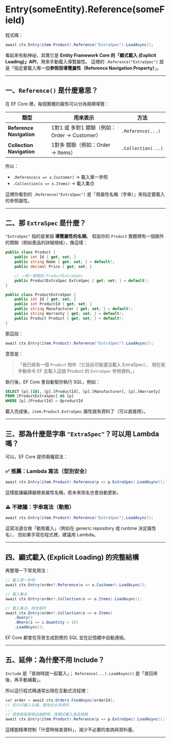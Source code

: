 # Entry(someEntity).Reference(someField)

程式碼：

```csharp
await ctx.Entry(item.Product).Reference("ExtraSpec").LoadAsync();
```

看起來有點神祕，其實它是 **Entity Framework Core 的「顯式載入 (Explicit Loading)」API**，用來手動載入導覽屬性。
這裡的 `.Reference("ExtraSpec")` 就是「指定要載入哪一個**參照型導覽屬性（Reference Navigation Property）**」。

---

## 一、`Reference()` 是什麼意思？

在 EF Core 裡，每個實體的屬性可以分為兩類導覽：

| 類型                      | 用來表示                                  | 方法               |
|---------------------------|-------------------------------------------|--------------------|
| **Reference Navigation**  | 1對1 或 多對1 關聯（例如：Order → Customer） | `.Reference(...)`  |
| **Collection Navigation** | 1對多 關聯（例如：Order → Items）            | `.Collection(...)` |

所以：

* `.Reference(x => x.Customer)` → 載入單一參照
* `.Collection(x => x.Items)` → 載入集合

這裡你看到的 `.Reference("ExtraSpec")` 是「用屬性名稱（字串）」來指定要載入的參照屬性。

---

## 二、那 `ExtraSpec` 是什麼？

`"ExtraSpec"` 指的是某個 **導覽屬性的名稱**。
假設你的 `Product` 實體裡有一個額外的關聯（例如產品的詳細規格），像這樣：

```csharp
public class Product {
    public int Id { get; set; }
    public string Name { get; set; } = default!;
    public decimal Price { get; set; }

    // 一對一關聯到 ProductExtraSpec
    public ProductExtraSpec ExtraSpec { get; set; } = default!;
}

public class ProductExtraSpec {
    public int Id { get; set; }
    public int ProductId { get; set; }
    public string Manufacturer { get; set; } = default!;
    public string Warranty { get; set; } = default!;
    public Product Product { get; set; } = default!;
}
```

那這段：

```csharp
await ctx.Entry(item.Product).Reference("ExtraSpec").LoadAsync();
```

意思是：

> 「我已經有一個 `Product` 物件（它目前可能還沒載入 ExtraSpec），
> 現在我手動命令 EF 去載入這個 Product 的 `ExtraSpec` 參照資料。」

執行後，EF Core 會自動幫你執行 SQL，例如：

```sql
SELECT [p].[Id], [p].[ProductId], [p].[Manufacturer], [p].[Warranty]
FROM [ProductExtraSpec] AS [p]
WHERE [p].[ProductId] = @productId
```

載入完成後，`item.Product.ExtraSpec` 屬性就有資料了（可以直接用）。

---

## 三、那為什麼是字串 `"ExtraSpec"`？可以用 Lambda 嗎？

可以。EF Core 提供兩種寫法：

### ✅ 推薦：Lambda 寫法（型別安全）

```csharp
await ctx.Entry(item.Product).Reference(p => p.ExtraSpec).LoadAsync();
```

這樣能讓編譯器檢查屬性名稱，若未來改名也會自動更新。

### ⚠️ 不建議：字串寫法（動態）

```csharp
await ctx.Entry(item.Product).Reference("ExtraSpec").LoadAsync();
```

這寫法適合做「動態載入」（例如在 generic repository 或 runtime 決定屬性名），
但如果手寫在程式裡，建議用 Lambda。

---

## 四、顯式載入 (Explicit Loading) 的完整結構

再整理一下常見用法：

```csharp
// 載入單一參照
await ctx.Entry(order).Reference(o => o.Customer).LoadAsync();

// 載入集合
await ctx.Entry(order).Collection(o => o.Items).LoadAsync();

// 載入集合，附加條件
await ctx.Entry(order).Collection(o => o.Items)
    .Query()
    .Where(i => i.Quantity > 10)
    .LoadAsync();
```

EF Core 都會在背景生成對應的 SQL 並在記憶體中自動連結。

---

## 五、延伸：為什麼不用 Include？

`Include` 是「查詢時就一起載入」；
`Reference(...).LoadAsync()` 是「查回來後，再手動補載」。

所以這行程式碼通常出現在互動式流程裡：

```csharp
var order = await ctx.Orders.FindAsync(orderId);
// 初次只載入主檔，避免拉太多資料
...
// 使用者點開商品細節時，再顯式載入產品規格
await ctx.Entry(item.Product).Reference(p => p.ExtraSpec).LoadAsync();
```

這樣能精準控制「什麼時候查資料」，減少不必要的查詢與資料量。

---